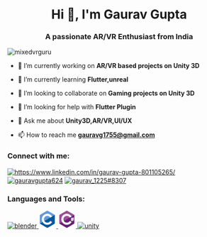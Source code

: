 <h1 align="center">Hi 👋, I'm Gaurav Gupta</h1>
<h3 align="center">A passionate AR/VR Enthusiast from India</h3>

<p align="left"> <img src="https://komarev.com/ghpvc/?username=mixedvrguru&label=Profile%20views&color=0e75b6&style=flat" alt="mixedvrguru" /> </p>

- 🔭 I’m currently working on **AR/VR based projects on Unity 3D**

- 🌱 I’m currently learning **Flutter,unreal**

- 👯 I’m looking to collaborate on **Gaming projects on Unity 3D**

- 🤝 I’m looking for help with **Flutter Plugin**

- 💬 Ask me about **Unity3D,AR/VR,UI/UX**

- 📫 How to reach me **gauravg1755@gmail.com**

<h3 align="left">Connect with me:</h3>
<p align="left">
<a href="https://linkedin.com/in/https://www.linkedin.com/in/gaurav-gupta-801105265/" target="blank"><img align="center" src="https://raw.githubusercontent.com/rahuldkjain/github-profile-readme-generator/master/src/images/icons/Social/linked-in-alt.svg" alt="https://www.linkedin.com/in/gaurav-gupta-801105265/" height="30" width="40" /></a>
<a href="https://instagram.com/gauravgupta624" target="blank"><img align="center" src="https://raw.githubusercontent.com/rahuldkjain/github-profile-readme-generator/master/src/images/icons/Social/instagram.svg" alt="gauravgupta624" height="30" width="40" /></a>
<a href="https://discord.gg/gaurav_1225#8307" target="blank"><img align="center" src="https://raw.githubusercontent.com/rahuldkjain/github-profile-readme-generator/master/src/images/icons/Social/discord.svg" alt="gaurav_1225#8307" height="30" width="40" /></a>
</p>

<h3 align="left">Languages and Tools:</h3>
<p align="left"> <a href="https://www.blender.org/" target="_blank" rel="noreferrer"> <img src="https://download.blender.org/branding/community/blender_community_badge_white.svg" alt="blender" width="40" height="40"/> </a> <a href="https://www.cprogramming.com/" target="_blank" rel="noreferrer"> <img src="https://raw.githubusercontent.com/devicons/devicon/master/icons/c/c-original.svg" alt="c" width="40" height="40"/> </a> <a href="https://www.w3schools.com/cs/" target="_blank" rel="noreferrer"> <img src="https://raw.githubusercontent.com/devicons/devicon/master/icons/csharp/csharp-original.svg" alt="csharp" width="40" height="40"/> </a> <a href="https://unity.com/" target="_blank" rel="noreferrer"> <img src="https://www.vectorlogo.zone/logos/unity3d/unity3d-icon.svg" alt="unity" width="40" height="40"/> </a> </p>
